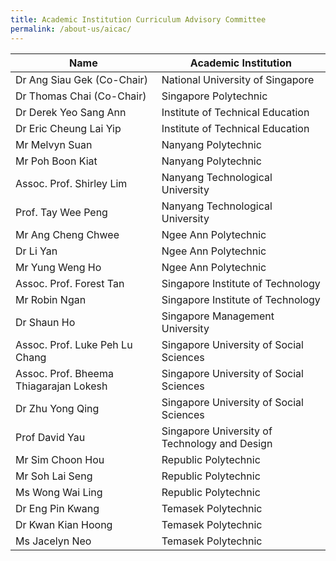 ```yaml
---
title: Academic Institution Curriculum Advisory Committee
permalink: /about-us/aicac/
---
```

| Name | Academic Institution |
| -------- | -------- |
| Dr Ang Siau Gek  (Co-Chair)    | National University of Singapore     |
| Dr Thomas Chai (Co-Chair)     | Singapore Polytechnic     |
| Dr Derek Yeo Sang Ann    | Institute of Technical Education    |
| Dr Eric Cheung Lai Yip  | Institute of Technical Education     |
|Mr Melvyn Suan    | Nanyang Polytechnic     |
| Mr Poh Boon Kiat     | Nanyang Polytechnic     |
| Assoc. Prof. Shirley Lim   | Nanyang Technological University |
| Prof. Tay Wee Peng     | Nanyang Technological University   |
| Mr Ang Cheng Chwee     | Ngee Ann Polytechnic    |
| Dr Li Yan     | Ngee Ann Polytechnic    |
| Mr Yung Weng Ho    | Ngee Ann Polytechnic    |
| Assoc. Prof. Forest Tan      | Singapore Institute of Technology     |
| Mr Robin Ngan     | Singapore Institute of Technology     |
| Dr Shaun Ho     | Singapore Management University    |
| Assoc. Prof. Luke Peh Lu Chang     | Singapore University of Social Sciences    |
| Assoc. Prof. Bheema Thiagarajan Lokesh     | Singapore University of Social Sciences    |
| Dr Zhu Yong Qing     |  Singapore University of Social Sciences   |
| Prof David Yau | Singapore University of Technology and Design   |
| Mr Sim Choon Hou    | Republic Polytechnic     |
| Mr Soh Lai Seng | Republic Polytechnic     |
| Ms Wong Wai Ling    | Republic Polytechnic     |
| Dr Eng Pin Kwang   | Temasek Polytechnic     |
| Dr Kwan Kian Hoong  | Temasek Polytechnic     |
| Ms Jacelyn Neo  | Temasek Polytechnic     |